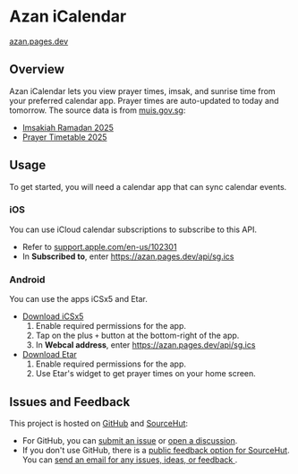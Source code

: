 <div class=title><h1>Azan iCalendar</h1></div>

<p class=visually-hidden><a href=https://azan.pages.dev>azan.pages.dev</a></p>

## Overview

Azan iCalendar lets you view
prayer times,
imsak,
and sunrise time from your preferred calendar app.
Prayer times are auto-updated to today and tomorrow.
The source data is from [muis.gov.sg](https://muis.gov.sg/):

- [Imsakiah Ramadan 2025](https://isomer-user-content.by.gov.sg/48/12707184-e057-4cf1-a69b-e51995650e0f/Imsakiah%20Ramadan%202025.pdf)
- [Prayer Timetable 2025](https://isomer-user-content.by.gov.sg/48/fd9dda10-fd78-42bb-8226-a6524f850d7a/Prayer%20Timetable%202025.pdf)

<h2 class=website-hidden id=usage>Usage</h2>

To get started,
you will need a calendar app that can sync calendar events.

<div class=line></div>

### iOS

You can use iCloud calendar subscriptions to subscribe to this API.

- Refer to [support.apple.com/en-us/102301](https://support.apple.com/en-us/102301)
- In **Subscribed to**, enter https://azan.pages.dev/api/sg.ics 

### Android

You can use the apps iCSx5 and Etar.

- [Download iCSx5](https://f-droid.org/repo/at.bitfire.icsdroid_83.apk)
  1. Enable required permissions for the app.
  2. Tap on the plus `+` button at the bottom-right of the app.
  3. In **Webcal address**, enter https://azan.pages.dev/api/sg.ics
- [Download Etar](https://play.google.com/store/apps/details?id=ws.xsoh.etar)
  1. Enable required permissions for the app.
  2. Use Etar's widget to get prayer times on your home screen.

<h2 class=website-hidden id=issues-and-feedback>Issues and Feedback</h2>

<p class=website-hidden>
  This project is hosted on
  <a href="https://github.com/baraqkamsani/azan-icalendar">GitHub</a>
  and
  <a href="https://git.sr.ht/~baraq/azan-icalendar">SourceHut</a>:
</p>

<ul class=website-hidden>
  <li>
    For GitHub, you can
    <a href="https://github.com/baraqkamsani/azan-icalendar/issues/new">submit an issue</a>
    or
    <a href="https://github.com/baraqkamsani/azan-icalendar/discussions">open a discussion</a>.
  </li>
  <li>
    If you don't use GitHub, there is a
    <a href="https://todo.sr.ht/~baraq/azan-icalendar/1">public feedback option for SourceHut</a>.
    <br>
    You can 
    <a href="mailto:~baraq/azan-icalendar/1@todo.sr.ht?subject=Re%3A%20General%20Feedback">
      send an email for any issues, ideas, or feedback
    </a>.
  </li>
</ul>
